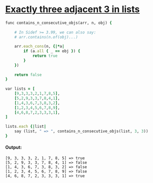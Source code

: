 [1]: https://rosettacode.org/wiki/Exactly_three_adjacent_3_in_lists

# [Exactly three adjacent 3 in lists][1]

```ruby
func contains_n_consecutive_objs(arr, n, obj) {
 
    # In Sidef >= 3.99, we can also say:
    # arr.contains(n.of(obj)...)
 
    arr.each_cons(n, {|*a|
        if (a.all { _ == obj }) {
            return true
        }
    })
 
    return false
}
 
var lists = [
    [9,3,3,3,2,1,7,8,5],
    [5,2,9,3,3,7,8,4,1],
    [1,4,3,6,7,3,8,3,2],
    [1,2,3,4,5,6,7,8,9],
    [4,6,8,7,2,3,3,3,1],
]
 
lists.each {|list|
    say (list, " => ", contains_n_consecutive_objs(list, 3, 3))
}
```

#### Output:
```
[9, 3, 3, 3, 2, 1, 7, 8, 5] => true
[5, 2, 9, 3, 3, 7, 8, 4, 1] => false
[1, 4, 3, 6, 7, 3, 8, 3, 2] => false
[1, 2, 3, 4, 5, 6, 7, 8, 9] => false
[4, 6, 8, 7, 2, 3, 3, 3, 1] => true
```
